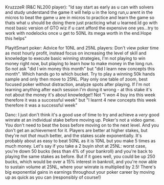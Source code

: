 KruzzzeR (R&C NL200 player): "Id say start as early as u can with solvers and study understand the game it will help u in the long run,u arent in the micros to beat the game u are in micros to practice and learn the game so thats what u should be doing there just practicing what u learned.Id go with most basic version of GTO wiz if u cant afford the expensive one yes...try to work with nodelocks once u get to 50NL its mega worth in the end.Hope this helps"

PlayitSmart poker: Advice for 10NL and 25NL players: Don't view poker time as most hourly profit, instead focus on increasing the level of skill and knowledge to execute basic winning strategies, I'm not playing to win money right now, but playing to learn how to make money in the long run. So not ask "did I win money this month" but "did I learn new concepts this month". Which hands go to which bucket. Try to play a winning 50k hands sample and only then move to 25NL. Play only one table of zoom, best focused poker without distraction, analyze spots after playing. If I'm not learning anything after each session I'm doing it wrong - at this stake it's not about the money it's about knowledge!! Not "I won 4 buy ins this week therefore it was a successful week" but "I learnt 4 new concepts this week therefore it was a successful week"

Danc:  I just don't think it's a good use of time to try and achieve a _very_ good winrate at an individual stake before moving up. Poker's not a video game. You don't need to beat the boss before moving on to the next level. And you don't get an achievement for it. Players are better at higher stakes, but they're not _that_ much better, and the stakes scale exponentially. It's probably about as easy to beat 50NL as it is 10NL but you make 5 times as much money. Let's say if you take a 2 buyin shot at 25NL: worst case, you're down 50 bucks (less than 4% of your bankroll) and you're back to playing the same stakes as before. But if it goes well, you could be up 250 bucks, which would be over a 15% interest in bankroll, and you're now able to sustain volume at 25NL, where your winrate is multiplied by 2.5! There's big exponential gains in earnings throughout your poker career by moving up as quick as you can (responsibly of course!)
